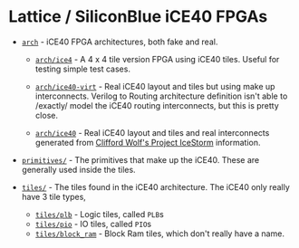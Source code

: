 # Lattice / SiliconBlue iCE40 FPGAs

 * [`arch`](arch) - iCE40 FPGA architectures, both fake and real.

   * [`arch/ice4`](arch/ice4) - A 4 x 4 tile version FPGA using iCE40 tiles.
     Useful for testing simple test cases.

   * [`arch/ice40-virt`](arch/ice40-virt) - Real iCE40 layout and tiles but
     using make up interconnects. Verilog to Routing architecture definition
     isn't able to /exactly/ model the iCE40 routing interconnects, but this
     is pretty close.

   * [`arch/ice40`](arch/ice40) - Real iCE40 layout and tiles and real
     interconnects generated from
     [Clifford Wolf's Project IceStorm](https://github.com/cliffordwolf/icestorm)
     information.

 * [`primitives/`](primitives) - The primitives that make up the iCE40. These
   are generally used inside the tiles.

 * [`tiles/`](tiles) - The tiles found in the iCE40 architecture. The iCE40
   only really have 3 tile types,
    - [`tiles/plb`](tiles/plb) - Logic tiles, called `PLB`s
    - [`tiles/pio`](tiles/pio) - IO tiles, called `PIO`s
    - [`tiles/block_ram`](tiles/block_ram) - Block Ram tiles, which don't
      really have a name.
